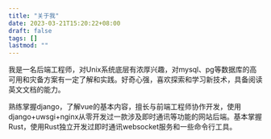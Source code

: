 ```yaml
---
title: "关于我"
date: 2023-03-21T15:20:22+08:00
draft: false
tags: []
lastmod: ""
---
```


我是一名后端工程师，对Unix系统底层有浓厚兴趣，对mysql、pg等数据库的高可用和灾备方案有一定了解和实践。好奇心强，喜欢探索和学习新技术，具备阅读英文文档的能力。

熟练掌握django，了解vue的基本内容，擅长与前端工程师协作开发，使用django+uwsgi+nginx从零开发过一款涉及即时通讯等功能的网站后端。基本掌握Rust，使用Rust独立开发过即时通讯websocket服务和一些命令行工具。